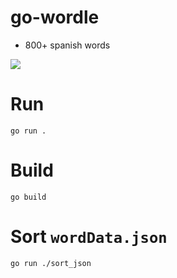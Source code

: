 # go-wordle

- 800+ spanish words

![](https://i.imgur.com/iiwtjmy.png)

# Run

`go run .`

# Build

`go build`

# Sort `wordData.json`

```
go run ./sort_json
```